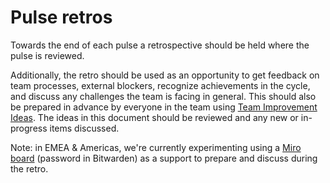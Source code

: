# Pulse retros

Towards the end of each pulse a retrospective should be held where the pulse is
reviewed.

Additionally, the retro should be used as an opportunity to get feedback on team
processes, external blockers, recognize achievements in the cycle, and discuss
any challenges the team is facing in general. This should also be prepared in
advance by everyone in the team using
[Team Improvement Ideas](https://docs.google.com/document/d/1S-YjcjWic1xZ9uPLvXNNY8mMCYtsZ3OTtohpZsQlVGA/edit?usp=sharing>).
The ideas in this document should be reviewed and any new or in-progress items
discussed.

Note: in EMEA & Americas, we're currently experimenting using a [Miro board](https://miro.com/app/board/uXjVLsCZaog=/) (password in Bitwarden) as a support to prepare and discuss during the retro.
